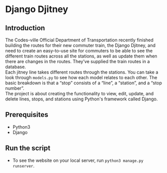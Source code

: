 # Django Djitney

## Introduction
The Codes-ville Official Department of Transportation recently finished building the routes for their new commuter train, the Django Djitney, and need to create 
an easy-to-use site for commuters to be able to see the different train routes across all the stations, as well as update them when there are changes in the routes. 
They’ve supplied the train routes in a database.<br> 
Each jitney line takes different routes through the stations. You can take a look through `models.py` to see how each model relates to each other. 
The basic breakdown is that a “stop” consists of a “line”, a “station”, and a “stop number”.<br>
The project is about creating the functionality to view, edit, update, and delete lines, stops, and stations using Python's framework called Django. 

## Prerequisites
* Python3
* Django

## Run the script
* To see the website on your local server, run `python3 manage.py runserver`.
